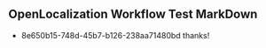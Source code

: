 ## OpenLocalization Workflow Test MarkDown
* 8e650b15-748d-45b7-b126-238aa71480bd thanks!

<!--HONumber=Aug16_HO1-->


